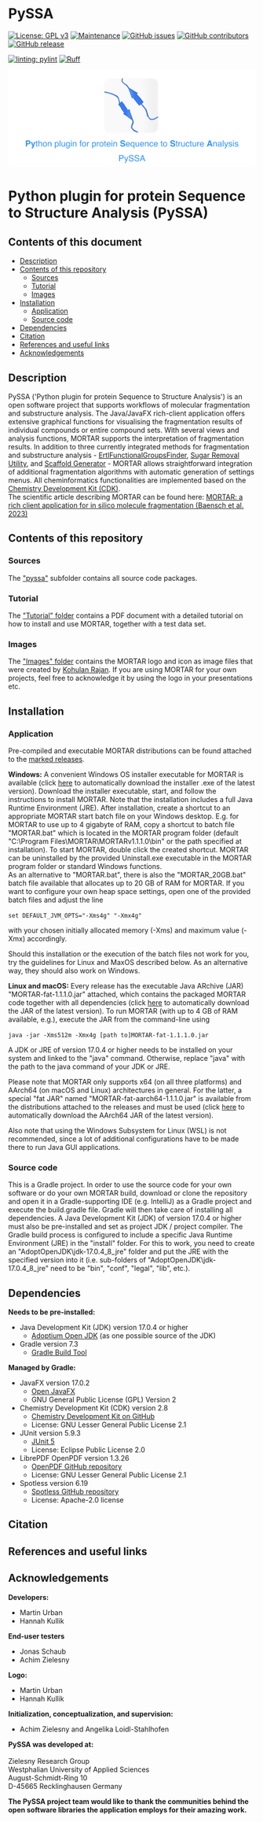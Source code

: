 # PySSA
<!-- [![DOI](https://zenodo.org/badge/220207097.svg)](https://zenodo.org/badge/latestdoi/220207097) -->
[![License: GPL v3](https://img.shields.io/badge/License-GPL%20v3-blue.svg)](http://www.gnu.org/licenses/gpl-3.0)
[![Maintenance](https://img.shields.io/badge/Maintained%3F-yes-blue.svg)](https://GitHub.com/urban233/PySSA/graphs/commit-activity)
[![GitHub issues](https://img.shields.io/github/issues/urban233/PySSA)](https://GitHub.com/urban233/PySSA/issues/)
[![GitHub contributors](https://img.shields.io/github/contributors/urban233/PySSA.svg)](https://GitHub.com/urban233/PySSA/graphs/contributors/)
[![GitHub release](https://img.shields.io/github/release/urban233/PySSA.svg)](https://github.com/urban233/PySSA/releases/)

[![linting: pylint](https://img.shields.io/badge/linting-pylint-yellowgreen)](https://github.com/pylint-dev/pylint)
[![Ruff](https://img.shields.io/endpoint?url=https://raw.githubusercontent.com/astral-sh/ruff/main/assets/badge/v2.json)](https://github.com/astral-sh/ruff)


![PySSA_logo](https://github.com/urban233/PySSA/blob/main/graphical_abstract_pyssa.png)
# Python plugin for protein Sequence to Structure Analysis (PySSA)

## Contents of this document
* [Description](#Description)
* [Contents of this repository](#Contents-of-this-repository)
  * [Sources](#Sources)
  * [Tutorial](#Tutorial)
  * [Images](#Images)
* [Installation](#Installation)
    * [Application](#Application)
    * [Source code](#Source-code)
* [Dependencies](#Dependencies)
* [Citation](#Citation)
* [References and useful links](#References-and-useful-links)
* [Acknowledgements](#Acknowledgements)

## Description
PySSA ('Python plugin for protein Sequence to Structure Analysis') is an open software project that supports workflows of
molecular fragmentation and substructure analysis. The Java/JavaFX rich-client application offers extensive graphical 
functions for visualising the fragmentation results of individual compounds or entire compound sets. With several 
views and analysis functions, MORTAR supports the interpretation of fragmentation results. In addition to three 
currently integrated methods for fragmentation and substructure analysis - 
<a href="https://github.com/zielesny/ErtlFunctionalGroupsFinder">ErtlFunctionalGroupsFinder</a>, 
<a href="https://github.com/JonasSchaub/SugarRemoval">Sugar Removal Utility</a>, 
and <a href="https://github.com/Julian-Z98/ScaffoldGenerator">Scaffold Generator</a> - MORTAR allows straightforward integration of 
additional fragmentation algorithms with automatic generation of settings 
menus. All cheminformatics functionalities are implemented based on the <a href="https://github.com/cdk/cdk">Chemistry Development Kit (CDK)</a>.<br>
The scientific article describing MORTAR can be found here: 
<a href="https://doi.org/10.1186/s13321-022-00674-9"> MORTAR: a rich client application for in silico molecule fragmentation (Baensch et al. 2023) </a>

## Contents of this repository
### Sources
The <a href="https://github.com/urban233/PySSA/tree/main/pyssa">"pyssa"</a> subfolder contains all source code packages.

### Tutorial
The <a href="https://github.com/FelixBaensch/MORTAR/tree/master/Tutorial">"Tutorial" folder</a> contains a PDF document 
with a detailed tutorial on how to install and use MORTAR, together with
a test data set. 

### Images
The <a href="https://github.com/FelixBaensch/MORTAR/tree/master/Images">"Images" folder</a> contains the MORTAR logo and 
icon as image files that were created by <a href="https://github.com/Kohulan">Kohulan Rajan</a>.
If you are using MORTAR for your own projects, feel free to acknowledge it by using the logo in your presentations etc.

## Installation
### Application
Pre-compiled and executable MORTAR distributions can be found attached to the 
<a href="https://github.com/FelixBaensch/MORTAR/releases">marked releases</a>.

<p>
<b>Windows:</b> A convenient Windows OS installer executable for MORTAR is available 
(click <a href="https://github.com/FelixBaensch/MORTAR/releases/download/v1.1.1.0/MORTAR_v1.1.1.0_WINx64_installer.exe">here</a> to 
automatically download the installer .exe of the latest version). Download the installer 
executable, start, and follow the instructions to install MORTAR. Note that the installation includes a full 
Java Runtime Environment (JRE). After installation, create a shortcut to an appropriate MORTAR start batch file on your 
Windows desktop. E.g. for MORTAR to use up to 4 gigabyte of RAM, copy a shortcut to batch file "MORTAR.bat" which is 
located in the MORTAR program folder (default "C:\Program Files\MORTAR\MORTARv1.1.1.0\bin" or the path specified at 
installation). To start MORTAR, double click the created shortcut. MORTAR can be uninstalled by the provided 
Uninstall.exe executable in the MORTAR program folder or standard Windows functions.
<br>
As an alternative to "MORTAR.bat", there is also the "MORTAR_20GB.bat" batch file available that allocates up to 
20 GB of RAM for MORTAR. If you want to configure your own heap space settings, open one of the provided batch files 
and adjust the line
</p>

<p><code>set DEFAULT_JVM_OPTS="-Xms4g" "-Xmx4g"</code></p>

with your chosen initially allocated memory (-Xms) and maximum value (-Xmx) accordingly.<br>

<p>Should this installation or the execution of the batch files not work for you, try the guidelines for Linux and MaxOS 
described below. As an alternative way, they should also work on Windows.
</p>

<p><b>Linux and macOS:</b> Every release has the executable Java ARchive (JAR) "MORTAR-fat-1.1.1.0.jar"
attached, which contains the packaged MORTAR code together with all dependencies 
(click <a href="https://github.com/FelixBaensch/MORTAR/releases/download/v1.1.1.0/MORTAR-fat-1.1.1.0.jar">here</a> to 
automatically download the JAR of the latest version). 
To run MORTAR (with up to 4 GB of RAM available, e.g.), 
execute the JAR from the command-line using</p>

<p><code>java -jar -Xms512m -Xmx4g [path to]MORTAR-fat-1.1.1.0.jar</code></p>

A JDK or JRE of version 17.0.4 or higher needs to be installed on your system and linked to the "java" command. 
Otherwise, replace "java" with the path to the java command of your JDK or JRE.<br>

<p>Please note that MORTAR only supports x64 (on all three platforms) and AArch64 (on macOS and Linux) architectures in general. 
For the latter, a special "fat JAR" named "MORTAR-fat-aarch64-1.1.1.0.jar" is available from the distributions attached to the releases and must be used 
(click <a href="https://github.com/FelixBaensch/MORTAR/releases/download/v1.1.1.0/MORTAR-fat-aarch64-1.1.1.0.jar">here</a> to 
automatically download the AArch64 JAR of the latest version).</p>
Also note that using the Windows Subsystem for Linux (WSL) is not recommended, since a lot of additional configurations 
have to be made there to run Java GUI applications.

### Source code
This is a Gradle project. In order to use the source code for your own software or do your own MORTAR build, download or 
clone the repository and open it in a Gradle-supporting IDE (e.g. IntelliJ) as a Gradle project and execute the 
build.gradle file. Gradle will then take care of installing all dependencies. A Java Development Kit (JDK) of version 17.0.4 
or higher must also be pre-installed and set as project JDK / project compiler.
The Gradle build process is configured to include a specific Java Runtime Environment (JRE) in the "install" folder.
For this to work, you need to create an "AdoptOpenJDK\jdk-17.0.4_8_jre\" folder and put the JRE with the specified version 
into it (i.e. sub-folders of "AdoptOpenJDK\jdk-17.0.4_8_jre\" need to be "bin", "conf", "legal", "lib", etc.).

## Dependencies
**Needs to be pre-installed:**
* Java Development Kit (JDK) version 17.0.4 or higher
    * [Adoptium Open JDK](https://adoptium.net) (as one possible source of the JDK)
* Gradle version 7.3
    * [Gradle Build Tool](https://gradle.org)

**Managed by Gradle:**
* JavaFX version 17.0.2
  * [Open JavaFX](https://openjfx.io)
  * GNU General Public License (GPL) Version 2
* Chemistry Development Kit (CDK) version 2.8
    * [Chemistry Development Kit on GitHub](https://cdk.github.io/)
    * License: GNU Lesser General Public License 2.1
* JUnit version 5.9.3
    * [JUnit 5](https://junit.org/junit5/)
    * License: Eclipse Public License 2.0
* LibrePDF OpenPDF version 1.3.26
  * [OpenPDF GitHub repository](https://github.com/LibrePDF/OpenPDF)
  * License: GNU Lesser General Public License 2.1
* Spotless version 6.19
  * [Spotless GitHub repository](https://github.com/diffplug/spotless)
  * License: Apache-2.0 license

## Citation

## References and useful links

## Acknowledgements
**Developers:**
* Martin Urban
* Hannah Kullik

**End-user testers**
* Jonas Schaub
* Achim Zielesny

**Logo:**
* Martin Urban
* Hannah Kullik

**Initialization, conceptualization, and supervision:**
* Achim Zielesny and Angelika Loidl-Stahlhofen

**PySSA was developed at:**
<br>
<br>Zielesny Research Group
<br>Westphalian University of Applied Sciences
<br>August-Schmidt-Ring 10
<br>D-45665 Recklinghausen Germany

**The PySSA project team would like to thank the communities behind the open software libraries the application employs 
for their amazing work.**
